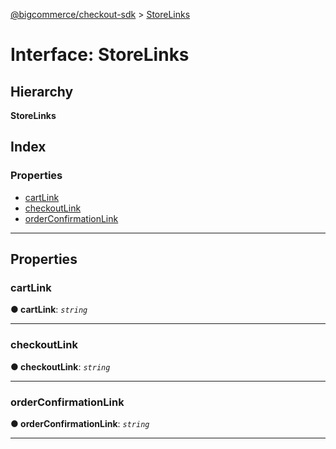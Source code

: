 [@bigcommerce/checkout-sdk](../README.md) > [StoreLinks](../interfaces/storelinks.md)

# Interface: StoreLinks

## Hierarchy

**StoreLinks**

## Index

### Properties

* [cartLink](storelinks.md#cartlink)
* [checkoutLink](storelinks.md#checkoutlink)
* [orderConfirmationLink](storelinks.md#orderconfirmationlink)

---

## Properties

<a id="cartlink"></a>

###  cartLink

**● cartLink**: *`string`*

___
<a id="checkoutlink"></a>

###  checkoutLink

**● checkoutLink**: *`string`*

___
<a id="orderconfirmationlink"></a>

###  orderConfirmationLink

**● orderConfirmationLink**: *`string`*

___

